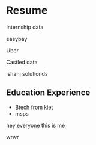 # Resume

Internship data

easybay

Uber

Castled data

ishani solutionds


## Education Experience

- Btech from kiet
- msps


 hey everyone this is me 

wrwr
